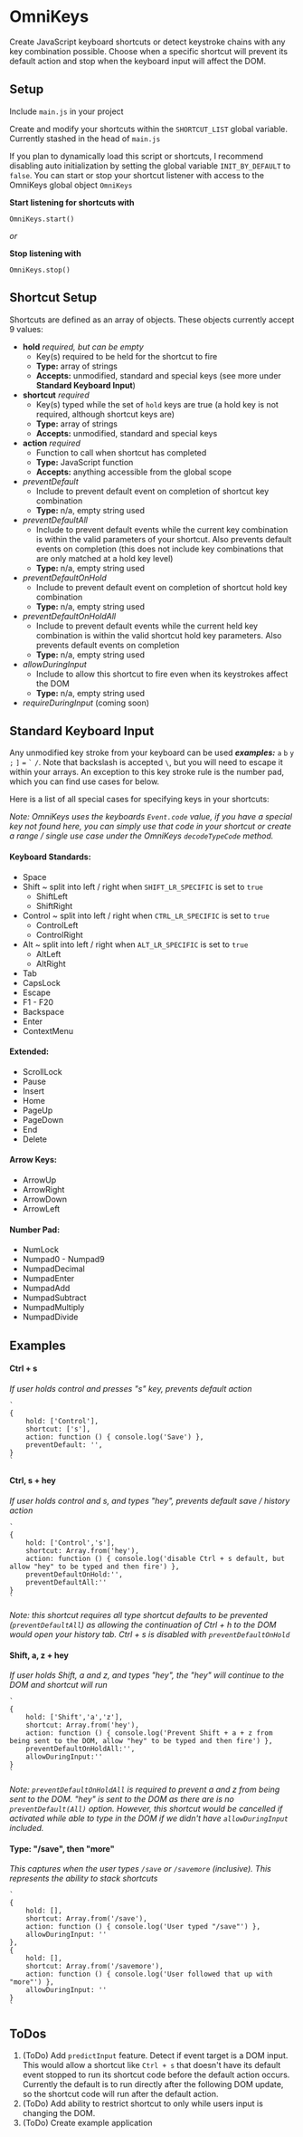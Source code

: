 # OmniKeys
Create JavaScript keyboard shortcuts or detect keystroke chains with any key combination possible. Choose when a specific shortcut will prevent its default action and stop when the keyboard input will affect the DOM.

## Setup
Include `main.js` in your project

Create and modify your shortcuts within the `SHORTCUT_LIST` global variable. Currently stashed in the head of `main.js`

If you plan to dynamically load this script or shortcuts, I recommend disabling auto initialization by setting the global variable `INIT_BY_DEFAULT` to `false`. You can start or stop your shortcut listener with access to the OmniKeys global object `OmniKeys`

**Start listening for shortcuts with**

	OmniKeys.start()
	
*or*

**Stop listening with**

	OmniKeys.stop()
	
## Shortcut Setup
Shortcuts are defined as an array of objects. These objects currently accept 9 values:

* **hold** *required, but can be empty*
	* Key(s) required to be held for the shortcut to fire
	* **Type:** array of strings
	* **Accepts:** unmodified, standard and special keys  (see more under **Standard Keyboard Input**)
* **shortcut** *required*
	* Key(s) typed while the set of `hold` keys are true (a hold key is not required, although shortcut keys are)
	* **Type:** array of strings
	* **Accepts:** unmodified, standard and special keys
* **action** *required*
	* Function to call when shortcut has completed
	* **Type:** JavaScript function
	* **Accepts:** anything accessible from the global scope
* *preventDefault*
	* Include to prevent default event on completion of shortcut key combination
	* **Type:** n/a, empty string used
* *preventDefaultAll*
	* Include to prevent default events while the current key combination is within the valid parameters of your shortcut. Also prevents default events on completion (this does not include key combinations that are only matched at a hold key level)
	* **Type:** n/a, empty string used
* *preventDefaultOnHold*
	* Include to prevent default event on completion of shortcut hold key combination
	* **Type:** n/a, empty string used
* *preventDefaultOnHoldAll*
	* Include to prevent default events while the current held key combination is within the valid shortcut hold key parameters. Also prevents default events on completion
	* **Type:** n/a, empty string used
* *allowDuringInput*
	* Include to allow this shortcut to fire even when its keystrokes affect the DOM
	* **Type:** n/a, empty string used
* *requireDuringInput* (coming soon)
	
## Standard Keyboard Input
Any unmodified key stroke from your keyboard can be used ***examples:*** `a` `b` `y` `;` `]` `=` `` ` `` `/`. Note that backslash is accepted `\`, but you will need to escape it within your arrays.
An exception to this key stroke rule is the number pad, which you can find use cases for below.

Here is a list of all special cases for specifying keys in your shortcuts:

*Note: OmniKeys uses the keyboards `Event.code` value, if you have a special key not found here, you can simply use that code in your shortcut or create a range / single use case under the OmniKeys `decodeTypeCode` method.*

#### Keyboard Standards:
* Space
* Shift ~ split into left / right when `SHIFT_LR_SPECIFIC` is set to `true`
	* ShiftLeft
	* ShiftRight
* Control ~ split into left / right when `CTRL_LR_SPECIFIC` is set to `true`
	* ControlLeft
	* ControlRight
* Alt ~ split into left / right when `ALT_LR_SPECIFIC` is set to `true`
	* AltLeft
	* AltRight
* Tab
* CapsLock
* Escape
* F1 - F20
* Backspace
* Enter
* ContextMenu

#### Extended:
* ScrollLock
* Pause
* Insert
* Home
* PageUp
* PageDown
* End
* Delete
	
#### Arrow Keys:
* ArrowUp
* ArrowRight
* ArrowDown
* ArrowLeft
	
#### Number Pad:
* NumLock
* Numpad0 - Numpad9
* NumpadDecimal
* NumpadEnter
* NumpadAdd
* NumpadSubtract
* NumpadMultiply
* NumpadDivide
	 
## Examples

#### Ctrl + s
*If user holds control and presses "s" key, prevents default action*

	`
	{
		hold: ['Control'],
		shortcut: ['s'],
		action: function () { console.log('Save') },
		preventDefault: '',
	}
	`
	
#### Ctrl, s + hey
*If user holds control and s, and types "hey", prevents default save / history action*

	`
	{
		hold: ['Control','s'],
		shortcut: Array.from('hey'),
		action: function () { console.log('disable Ctrl + s default, but allow "hey" to be typed and then fire') },
		preventDefaultOnHold:'',
		preventDefaultAll:''
	}
	`
*Note: this shortcut requires all type shortcut defaults to be prevented (`preventDefaultAll`) as allowing the continuation of Ctrl + h to the DOM would open your history tab. Ctrl + s is disabled with `preventDefaultOnHold`*
	
#### Shift, a, z + hey
*If user holds Shift, a and z, and types "hey", the "hey" will continue to the DOM and shortcut will run*

	`
	{
		hold: ['Shift','a','z'],
		shortcut: Array.from('hey'),
		action: function () { console.log('Prevent Shift + a + z from being sent to the DOM, allow "hey" to be typed and then fire') },
		preventDefaultOnHoldAll:'',
		allowDuringInput:''
	}
	`
*Note: `preventDefaultOnHoldAll` is required to prevent a and z from being sent to the DOM. "hey" is sent to the DOM as there are is no `preventDefault(All)` option. However, this shortcut would be cancelled if activated while able to type in the DOM if we didn't have `allowDuringInput` included.*
	
#### Type: "/save", then "more"
*This captures when the user types `/save` or `/savemore` (inclusive). This represents the ability to stack shortcuts*

	`
	{
		hold: [],
		shortcut: Array.from('/save'),
		action: function () { console.log('User typed "/save"') },
		allowDuringInput: ''
	},
	{
		hold: [],
		shortcut: Array.from('/savemore'),
		action: function () { console.log('User followed that up with "more"') },
		allowDuringInput: ''
	}
	`
	
## ToDos
1. (ToDo) Add `predictInput` feature. Detect if event target is a DOM input. This would allow a shortcut like `Ctrl + s` that doesn't have its default event stopped to run its shortcut code before the default action occurs. Currently the default is to run directly after the following DOM update, so the shortcut code will run after the default action.
2. (ToDo) Add ability to restrict shortcut to only while users input is changing the DOM.
3. (ToDo) Create example application
